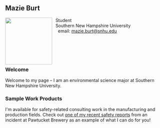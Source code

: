 ## Mazie Burt

<img src="SiteFiles/Peter_Griffin.png" align="left" width=150>&nbsp; Student <br/>
&nbsp; Southern New Hampshire University <br/>
&nbsp; &nbsp; email: mazie.burt@snhu.edu<br/>

<br/>
<br/>
<br/>
<br/>

### Welcome

Welcome to my page – I am an environmental science major at Southern New Hampshire University.

### Sample Work Products

I'm available for safety-related consulting work in the manufacturing and production fields. Check out [one of my recent safety reports](https://mazieburt.github.io/blob/main/MAT434Final.html) from an incident at Pawtucket Brewery as an example of what I can do for you!


